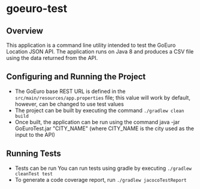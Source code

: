 # goeuro-test

## Overview

This application is a command line utility intended to test the GoEuro Location JSON API.  The application runs on Java 8 and produces a CSV file using the data returned from the API.

## Configuring and Running the Project

- The GoEuro base REST URL is defined in the `src/main/resources/app.properties` file; this value will work by default, however, can be changed to use test values
- The project can be built by executing the command `./gradlew clean build`
- Once built, the application can be run using the command java -jar GoEuroTest.jar "CITY_NAME" (where CITY_NAME is the city used as the input to the API)

## Running Tests

- Tests can be run You can run tests using gradle by executing `./gradlew cleanTest test`
- To generate a code coverage report, run `./gradlew jacocoTestReport`

